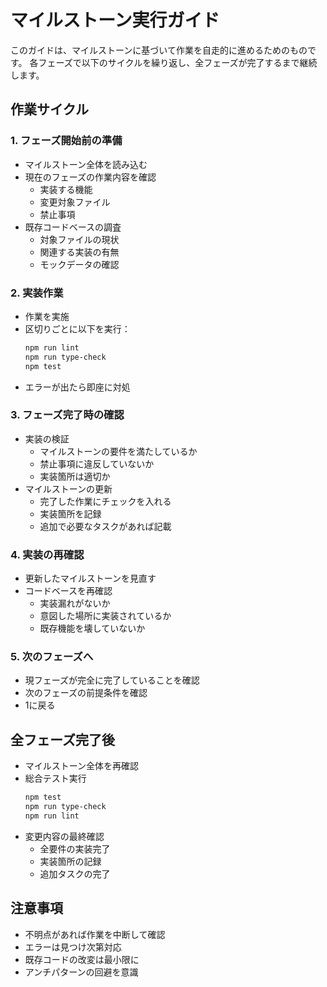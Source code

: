 # マイルストーン実行ガイド

このガイドは、マイルストーンに基づいて作業を自走的に進めるためのものです。
各フェーズで以下のサイクルを繰り返し、全フェーズが完了するまで継続します。

## 作業サイクル

### 1. フェーズ開始前の準備
- マイルストーン全体を読み込む
- 現在のフェーズの作業内容を確認
  - 実装する機能
  - 変更対象ファイル
  - 禁止事項
- 既存コードベースの調査
  - 対象ファイルの現状
  - 関連する実装の有無
  - モックデータの確認

### 2. 実装作業
- 作業を実施
- 区切りごとに以下を実行：
  ```bash
  npm run lint
  npm run type-check
  npm test
  ```
- エラーが出たら即座に対処

### 3. フェーズ完了時の確認
- 実装の検証
  - マイルストーンの要件を満たしているか
  - 禁止事項に違反していないか
  - 実装箇所は適切か
- マイルストーンの更新
  - 完了した作業にチェックを入れる
  - 実装箇所を記録
  - 追加で必要なタスクがあれば記載

### 4. 実装の再確認
- 更新したマイルストーンを見直す
- コードベースを再確認
  - 実装漏れがないか
  - 意図した場所に実装されているか
  - 既存機能を壊していないか

### 5. 次のフェーズへ
- 現フェーズが完全に完了していることを確認
- 次のフェーズの前提条件を確認
- 1に戻る

## 全フェーズ完了後
- マイルストーン全体を再確認
- 総合テスト実行
  ```bash
  npm test
  npm run type-check
  npm run lint
  ```
- 変更内容の最終確認
  - 全要件の実装完了
  - 実装箇所の記録
  - 追加タスクの完了

## 注意事項
- 不明点があれば作業を中断して確認
- エラーは見つけ次第対応
- 既存コードの改変は最小限に
- アンチパターンの回避を意識